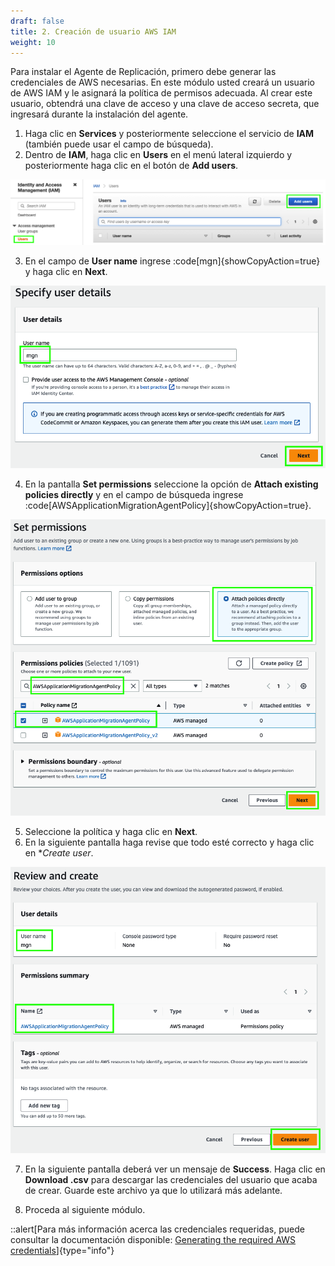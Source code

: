```yaml
---
draft: false
title: 2. Creación de usuario AWS IAM
weight: 10
---
```

Para instalar el Agente de Replicación, primero debe generar las credenciales de AWS necesarias. En este módulo usted creará un usuario de AWS IAM y le asignará la política de permisos adecuada. Al crear este usuario, obtendrá una clave de acceso y una clave de acceso secreta, que ingresará durante la instalación del agente.

1. Haga clic en **Services** y posteriormente seleccione el servicio de **IAM** (también puede usar el campo de búsqueda).
2. Dentro de **IAM**, haga clic en **Users** en el menú lateral izquierdo y posteriormente haga clic en el botón de **Add users**.

![Add users](/static/images/mgn/addusers1.png)

3. En el campo de **User name** ingrese :code[mgn]{showCopyAction=true} y haga clic en **Next**.

![Add users](/static/images/mgn/addusers2.png)

4. En la pantalla **Set permissions** seleccione la opción de **Attach existing policies directly** y en el campo de búsqueda ingrese :code[AWSApplicationMigrationAgentPolicy]{showCopyAction=true}. 

![Add users](/static/images/mgn/addusers3.png)

5. Seleccione la política y haga clic en **Next**.
6. En la siguiente pantalla haga revise que todo esté correcto y haga clic en **Create user*.

![Add users](/static/images/mgn/addusers4.png)

7. En la siguiente pantalla deberá ver un mensaje de **Success**. Haga clic en **Download .csv** para descargar las credenciales del usuario que acaba de crear. Guarde este archivo ya que lo utilizará más adelante.



8. Proceda al siguiente módulo.


::alert[Para más información acerca las credenciales requeridas, puede consultar la documentación disponible: [Generating the required AWS credentials](https://docs.aws.amazon.com/mgn/latest/ug/credentials.html)]{type="info"}